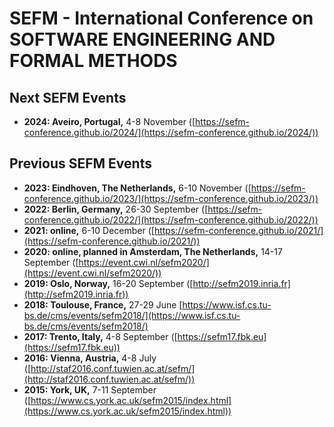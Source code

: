 # SEFM - International Conference on<br>SOFTWARE ENGINEERING AND FORMAL METHODS

## Next SEFM Events
* **2024: Aveiro, Portugal,** 4-8 November ([https://sefm-conference.github.io/2024/](https://sefm-conference.github.io/2024/))

## Previous SEFM Events
* **2023: Eindhoven, The Netherlands,** 6-10 November ([https://sefm-conference.github.io/2023/](https://sefm-conference.github.io/2023/))
* **2022: Berlin, Germany,** 26-30 September ([https://sefm-conference.github.io/2022/](https://sefm-conference.github.io/2022/))
* **2021: online,** 6-10 December ([https://sefm-conference.github.io/2021/](https://sefm-conference.github.io/2021/))
* **2020: online, planned in Amsterdam, The Netherlands,** 14-17 September ([https://event.cwi.nl/sefm2020/](https://event.cwi.nl/sefm2020/))
* **2019: Oslo, Norway,** 16-20 September ([http://sefm2019.inria.fr](http://sefm2019.inria.fr))
* **2018: Toulouse, France,** 27-29 June [https://www.isf.cs.tu-bs.de/cms/events/sefm2018/](https://www.isf.cs.tu-bs.de/cms/events/sefm2018/)
* **2017: Trento, Italy,** 4-8 September ([https://sefm17.fbk.eu](https://sefm17.fbk.eu))
* **2016: Vienna, Austria,** 4-8 July ([http://staf2016.conf.tuwien.ac.at/sefm/](http://staf2016.conf.tuwien.ac.at/sefm/))
* **2015: York, UK,** 7-11 September ([https://www.cs.york.ac.uk/sefm2015/index.html](https://www.cs.york.ac.uk/sefm2015/index.html))
